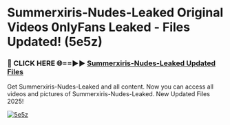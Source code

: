# Summerxiris-Nudes-Leaked Original Videos 0nlyFans Leaked - Files Updated! (5e5z)

<h3>🔴 CLICK HERE 🌐==►► <a href="https://tinyurl.com/yc6ubb5a" rel="nofollow">Summerxiris-Nudes-Leaked Updated Files</a></h3>

Get Summerxiris-Nudes-Leaked and all content. Now you can access all videos and pictures of Summerxiris-Nudes-Leaked. New Updated Files 2025!

[![5e5z](https://i.imgur.com/7eu0CRL.gif)](https://tinyurl.com/yc6ubb5a)
